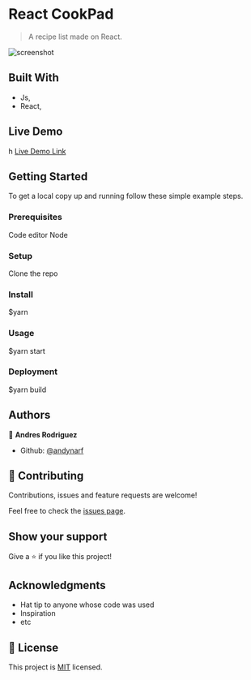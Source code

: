 # React CookPad

> A recipe list made on React.

![screenshot](./app_screenshot.png)


## Built With

- Js,
- React,

## Live Demo
h
[Live Demo Link](https://unruffled-ritchie-ccfb4c.netlify.app/)


## Getting Started

To get a local copy up and running follow these simple example steps.

### Prerequisites
Code editor
Node

### Setup
Clone the repo

### Install
$yarn

### Usage
$yarn start 

### Deployment
$yarn build


## Authors

👤 **Andres Rodriguez**

- Github: [@andynarf](https://github.com/andynarf)


## 🤝 Contributing

Contributions, issues and feature requests are welcome!

Feel free to check the [issues page](issues/).

## Show your support

Give a ⭐️ if you like this project!

## Acknowledgments

- Hat tip to anyone whose code was used
- Inspiration
- etc

## 📝 License

This project is [MIT](lic.url) licensed.

